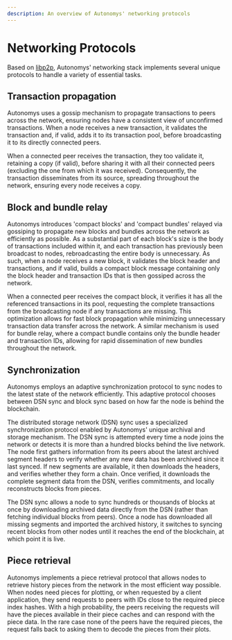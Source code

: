 ```yaml
---
description: An overview of Autonomys' networking protocols
---
```


# Networking Protocols

Based on [libp2p](https://libp2p.io/), Autonomys' networking stack implements several unique protocols to handle a variety of essential tasks.

## Transaction propagation

Autonomys uses a gossip mechanism to propagate transactions to peers across the network, ensuring nodes have a consistent view of unconfirmed transactions. When a node receives a new transaction, it validates the transaction and, if valid, adds it to its transaction pool, before broadcasting it to its directly connected peers.

When a connected peer receives the transaction, they too validate it, retaining a copy (if valid), before sharing it with all their connected peers (excluding the one from which it was received). Consequently, the transaction disseminates from its source, spreading throughout the network, ensuring every node receives a copy.

## Block and bundle relay

Autonomys introduces 'compact blocks' and 'compact bundles' relayed via gossiping to propagate new blocks and bundles across the network as efficiently as possible. As a substantial part of each block's size is the body of transactions included within it, and each transaction has previously been broadcast to nodes, rebroadcasting the entire body is unnecessary. As such, when a node receives a new block, it validates the block header and transactions, and if valid, builds a compact block message containing only the block header and transaction IDs that is then gossiped across the network.

When a connected peer receives the compact block, it verifies it has all the referenced transactions in its pool, requesting the complete transactions from the broadcasting node if any transactions are missing. This optimization allows for fast block propagation while minimizing unnecessary transaction data transfer across the network. A similar mechanism is used for bundle relay, where a compact bundle contains only the bundle header and transaction IDs, allowing for rapid dissemination of new bundles throughout the network.

## Synchronization

Autonomys employs an adaptive synchronization protocol to sync nodes to the latest state of the network efficiently. This adaptive protocol chooses between DSN sync and block sync based on how far the node is behind the blockchain.

The distributed storage network (DSN) sync uses a specialized synchronization protocol enabled by Autonomys' unique archival and storage mechanism. The DSN sync is attempted every time a node joins the network or detects it is more than a hundred blocks behind the live network. The node first gathers information from its peers about the latest archived segment headers to verify whether any new data has been archived since it last synced. If new segments are available, it then downloads the headers, and verifies whether they form a chain. Once verified, it downloads the complete segment data from the DSN, verifies commitments, and locally reconstructs blocks from pieces.

The DSN sync allows a node to sync hundreds or thousands of blocks at once by downloading archived data directly from the DSN (rather than fetching individual blocks from peers). Once a node has downloaded all missing segments and imported the archived history, it switches to syncing recent blocks from other nodes until it reaches the end of the blockchain, at which point it is live.

## Piece retrieval

Autonomys implements a piece retrieval protocol that allows nodes to retrieve history pieces from the network in the most efficient way possible. When nodes need pieces for plotting, or when requested by a client application, they send requests to peers with IDs close to the required piece index hashes. With a high probability, the peers receiving the requests will have the pieces available in their piece caches and can respond with the piece data. In the rare case none of the peers have the required pieces, the request falls back to asking them to decode the pieces from their plots.

